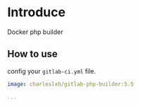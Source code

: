 # Introduce

Docker php builder

## How to use

config your `gitlab-ci.yml` file.

```yml
image: charleslxh/gitlab-php-builder:5.5

...
```
